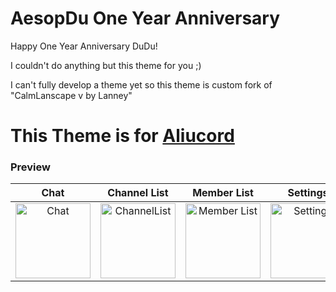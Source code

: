 # AesopDu One Year Anniversary
Happy One Year Anniversary DuDu! 

I couldn't do anything but this theme for you ;)

I can't fully develop a theme yet so this theme is custom fork of "CalmLanscape v by Lanney"

# This Theme is for [Aliucord](https://github.com/Aliucord/Aliucord)
### Preview
| Chat | Channel List | Member List | Settings |
| :---: | :---: | :---: | :---: |
| <img src="https://github.com/Enderxity/AesopDuXAliucord/blob/main/Chat.jpg?raw=true" data-canonical-src="https://github.com/Enderxity/AesopDuXAliucord/blob/main/Chat.jpg" width="120" alt="Chat"/> | <img src="https://github.com/Enderxity/AesopDuXAliucord/blob/main/ChannelList.jpg?raw=true" data-canonical-src="https://github.com/Enderxity/AesopDuXAliucord/blob/main/ChannelList.jpg" width="120" alt="ChannelList"/> | <img src="https://github.com/Enderxity/AesopDuXAliucord/blob/main/MemberList.jpg?raw=true" data-canonical-src="https://github.com/Enderxity/AesopDuXAliucord/blob/main/MemberList.jpg" width="120" alt="Member List"/>  |  <img src="https://github.com/Enderxity/AesopDuXAliucord/blob/main/Setiings.jpg?raw=true" data-canonical-src="https://github.com/Enderxity/AesopDuXAliucord/blob/main/Setiings.jpg" width="120" alt="Settings"/>  |
